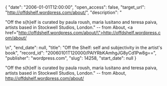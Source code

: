 {
  "date": "2006-01-01T12:00:00", 
  "open_access": false, 
  "target_url": "http://offdshelf.wordpress.com/about/", 
  "description": "<p>\"Off the s{h}elf is curated by paula roush, maria lusitano and teresa paiva, artists based in Stockwell Studios, London.\" -- from About, <a href=\"http://offdshelf.wordpress.com/about/\">http://offdshelf.wordpress.com/about/</a></p>\n", 
  "end_date": null, 
  "title": "Off the Shelf: self and subjectivity in the artist's book", 
  "record_id": "20060101T120000/PAlYRbKAmhgJG8yCd1Pw8g==", 
  "publisher": "wordpress.com", 
  "slug": 14258, 
  "start_date": null
}

<p>"Off the s{h}elf is curated by paula roush, maria lusitano and teresa paiva, artists based in Stockwell Studios, London." -- from About, <a href="http://offdshelf.wordpress.com/about/">http://offdshelf.wordpress.com/about/</a></p>
